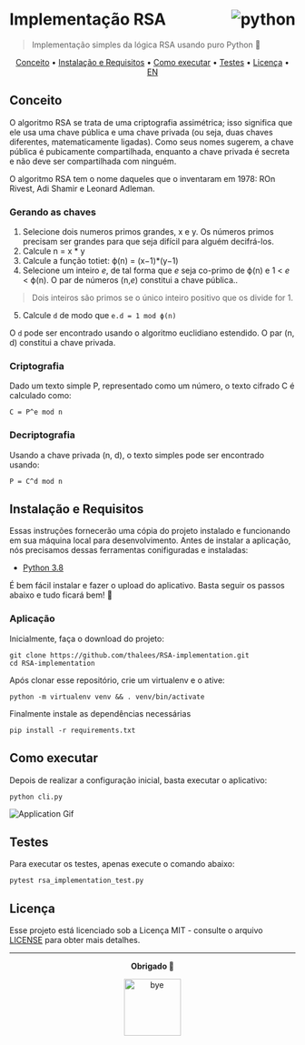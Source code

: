 # Implementação RSA <a align="right"><img align="right" src="https://img.shields.io/badge/python-3670A0?style=for-the-badge&logo=python&logoColor=ffdd54" alt="python"></a>


> Implementação simples da lógica  RSA usando puro Python 🔑

<p align="center">
  <a href="#conceito">Conceito</a> • 
  <a href="#instalação-e-requisitos">Instalação e Requisitos</a> • 
  <a href="#como-executar">Como executar</a> •  
  <a href="#testes">Testes</a> • 
  <a href="#licença">Licença</a> •
  <a href="README.md">EN</a>
</p>

## Conceito

O algoritmo RSA se trata de uma criptografia assimétrica; isso significa que ele usa uma chave pública e uma chave privada (ou seja, duas chaves diferentes, matematicamente ligadas). Como seus nomes sugerem, a chave pública é pubicamente compartilhada, enquanto a chave privada é secreta e não deve ser compartilhada com ninguém.

O algoritmo RSA tem o nome daqueles que o inventaram em 1978: ROn Rivest, Adi Shamir e Leonard Adleman.


### Gerando as chaves

1. Selecione dois numeros primos grandes, x e y. Os números primos precisam ser grandes para que seja difícil para alguém decifrá-los.
2. Calcule n = x * y
3. Calcule a função totiet: ϕ(n) = (x−1)*(y−1)
4. Selecione um inteiro *e*, de tal forma que *e* seja co-primo de ϕ(n) e 1 < *e* < ϕ(n). O par de números (n,*e*) constitui a chave pública..
> Dois inteiros são primos se o único inteiro positivo que os divide for 1.

5. Calcule `d` de modo que `e.d = 1 mod ϕ(n)`

O `d` pode ser encontrado usando o algoritmo euclidiano estendido. O par (n, d) constitui a chave privada.

### Criptografia

Dado um texto simple P, representado como um número, o texto cifrado C é calculado como:

`
C = P^e mod n
`

### Decriptografia
Usando a chave privada (n, d), o texto simples pode ser encontrado usando:

`
P = C^d mod n
`

## Instalação e Requisitos

Essas instruções fornecerão uma cópia do projeto instalado e funcionando em sua máquina local para desenvolvimento. Antes de instalar a aplicação, nós precisamos  dessas ferramentas conifiguradas e instaladas:

- [Python 3.8](https://www.python.org/downloads/)

É bem fácil instalar e fazer o upload do aplicativo. Basta seguir os passos abaixo e tudo ficará bem! 🎉

### Aplicação

Inicialmente, faça o download do projeto:
```
git clone https://github.com/thalees/RSA-implementation.git
cd RSA-implementation
```

Após clonar esse repositório, crie um virtualenv e o ative:
```
python -m virtualenv venv && . venv/bin/activate
```

Finalmente instale as dependências necessárias
```
pip install -r requirements.txt
```

## Como executar

Depois de realizar a configuração inicial, basta executar o aplicativo:

```
python cli.py
```

![Application Gif](application.gif)

## Testes

Para executar os testes, apenas execute o comando abaixo:

```
pytest rsa_implementation_test.py
```

## Licença

Esse projeto está licenciado sob a Licença MIT - consulte o arquivo [LICENSE](LICENSE) para obter mais detalhes.

---
<p align="center"><b>Obrigado 🎉</b></p>
<p align="center">
  <img width="100" height="100" alt="bye" src="https://media.giphy.com/media/JO3FKwP5Fwx44uMfDI/giphy.gif">
</p>
